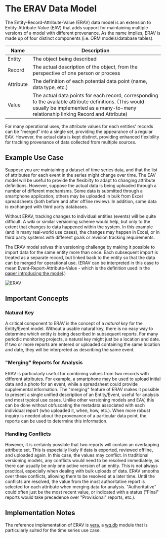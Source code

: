 The ERAV Data Model
===================

The Entity-Record-Attribute-Value (ERAV) data model is an extension to Entity-Attribute-Value (EAV) that adds support for maintaining multiple versions of a model with different provenance.  As the name implies, ERAV is made up of four distinct components (i.e. ORM models/database tables).

 Name | Description
------|-------------
Entity | The object being described
Record | The actual description of the object, from the perspective of one person or process
Attribute | The definition of each potential data point (name, data type, etc.)
Value | The actual data points for each record, corresponding to the available attribute definitions. (This would usually be implemented as a many-to-many relationship linking Record and Attribute)

For many operational uses, the attribute values for each entities' records can be "merged" into a single set, providing the appearance of a regular EAV.  However, the actual data is kept distinct, providing enhanced flexibility for tracking provenance of data collected from multiple sources.

## Example Use Case
Suppose you are maintaining a dataset of time series data, and that the list of attributes for each event in the series might change over time.  The EAV model will be useful to provide the flexibilty to adapt to changing attribute definitions.  However, suppose the actual data is being uploaded through a number of different mechanisms.  Some data is submitted through a smartphone application; others may be uploaded in bulk from Excel spreadsheets (both before and after offline review).  In addition, some data is exchanged with third party databases.

Without ERAV, tracking changes to individual entities (events) will be quite difficult.  A wiki or similar versioning scheme would help, but only to the extent that changes to data happened within the system.  In this example (and in many real-world use cases), the changes may happen in Excel, or in third party systems with different goals or revision tracking requirements.

The ERAV model solves this versioning challenge by making it possible to import data for the same entity more than once.  Each subsequent import is treated as a separate record, but linked back to the entity so that the data can be merged for operational use.  (ERAV can be interpreted in this case to mean Event-Report-Attribute-Value - which is the definition used in the [paper introducing the model](http://wq.io/research/provenance).)

![ERAV](http://wq.io/media/images/erav.png)

## Important Concepts

### Natural Key

A critical component to ERAV is the concept of a *natural key* for the Entity/Event model.  Without a usable natural key, there is no easy way to determine which entity is being described in subsequent reports.  For many periodic monitoring projects, a natural key might just be a location and date.  If two or more reports are entered or uploaded containing the same location and date, they will be interpreted as describing the same event.

### "Merging" Reports for Analysis
ERAV is particularly useful for combining values from two records with different attributes.  For example, a smartphone may be used to upload initial data and a photo for an event, while a spreadsheet could provide supplemental information.  The "merging" feature of ERAV makes it possible to present a single unified description of an Entity/Event, useful for analysis and most typical use cases.  Unlike other versioning models and EAV, this can be done without obfuscating the metadata associated with each individual report (who uploaded it, when, how, etc.).  When more robust inquiry is needed about the provenance of a particular data point, the reports can be used to determine this information.

### Handling Conflicts
However, it is certainly possible that two reports will contain an overlapping attribute set.  This is especially likely if data is exported, reviewed offline, and uploaded again.  In this case, the values may conflict.  In traditional versioning models, any conflicts would need to be resolved immediately, as there can usually be only one active version of an entity.  This is not always practical, especially when dealing with bulk uploads of data.  ERAV smooths over these conflicts, allowing them to be resolved at a later time.  Until the conflicts are resolved, the value from the most authoritative report is selected for each attribute when merging data for analysis.  "Authoritative" could often just be the most recent value, or indicated with a status ("Final" reports would take precedence over "Provisional" reports, etc.).

## Implementation Notes
The reference implementation of ERAV is [vera](http://wq.io/vera), a [wq.db](http://wq.io/wq.db) module that is particularly suited for the time series use case.

